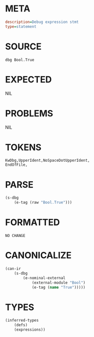 # META
~~~ini
description=Debug expression stmt
type=statement
~~~
# SOURCE
~~~roc
dbg Bool.True
~~~
# EXPECTED
NIL
# PROBLEMS
NIL
# TOKENS
~~~zig
KwDbg,UpperIdent,NoSpaceDotUpperIdent,
EndOfFile,
~~~
# PARSE
~~~clojure
(s-dbg
	(e-tag (raw "Bool.True")))
~~~
# FORMATTED
~~~roc
NO CHANGE
~~~
# CANONICALIZE
~~~clojure
(can-ir
	(s-dbg
		(e-nominal-external
			(external-module "Bool")
			(e-tag (name "True")))))
~~~
# TYPES
~~~clojure
(inferred-types
	(defs)
	(expressions))
~~~
